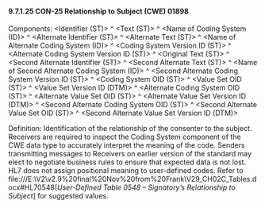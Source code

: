 #### 9.7.1.25 CON-25 Relationship to Subject (CWE) 01898

Components: &lt;Identifier (ST)> ^ &lt;Text (ST)> ^ &lt;Name of Coding System (ID)> ^ &lt;Alternate Identifier (ST)> ^ &lt;Alternate Text (ST)> ^ &lt;Name of Alternate Coding System (ID)> ^ &lt;Coding System Version ID (ST)> ^ &lt;Alternate Coding System Version ID (ST)> ^ &lt;Original Text (ST)> ^ &lt;Second Alternate Identifier (ST)> ^ &lt;Second Alternate Text (ST)> ^ &lt;Name of Second Alternate Coding System (ID)> ^ &lt;Second Alternate Coding System Version ID (ST)> ^ &lt;Coding System OID (ST)> ^ &lt;Value Set OID (ST)> ^ &lt;Value Set Version ID (DTM)> ^ &lt;Alternate Coding System OID (ST)> ^ &lt;Alternate Value Set OID (ST)> ^ &lt;Alternate Value Set Version ID (DTM)> ^ &lt;Second Alternate Coding System OID (ST)> ^ &lt;Second Alternate Value Set OID (ST)> ^ &lt;Second Alternate Value Set Version ID (DTM)>

Definition: Identification of the relationship of the consenter to the subject. Receivers are required to inspect the Coding System component of the CWE data type to accurately interpret the meaning of the code. Senders transmitting messages to Receivers on earlier version of the standard may elect to negotiate business rules to ensure that expected data is not lost. HL7 does not assign positional meaning to user-defined codes. Refer to file:///E:\V2\v2.9%20final%20Nov%20from%20Frank\V29_CH02C_Tables.docx#HL70548[_User-Defined Table 0548 – Signatory’s Relationship to Subject_] for suggested values.
